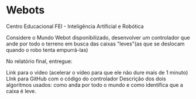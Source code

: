 # Webots
Centro Educacional FEI - Inteligência Artificial e Robótica

Considere o Mundo Webot disponibilizado, desenvolver um controlador que ande por todo o terreno em busca das caixas "leves"(as que se deslocam quando o robo tenta empurrá-las)

No relatório final, entregue:

Link para o vídeo (acelerar o vídeo para que ele não dure mais de 1 minuto)
LInk para GitHub com o código do controlador
Descrição dos dois algoritmos usados: como anda por todo o mundo e como identifica que a caixa é leve.

